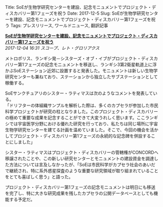 Title: SoEが生物学研究センターを建設、記念モニュメントでプロジェクト・ディスカバリー第1フェーズを祝う
Date: 2017-12-5
Slug: SoEが生物学研究センターを建設、記念モニュメントでプロジェクト・ディスカバリー第1フェーズを祝う
Tags: プレスリリース, ワールドニュース, 翻訳記事

<p class="lead"><strong><a href="https://community.eveonline.com/news/news-channels/world-news/project-discovery-phase-one-to-be-celebrated-with-monument-at-soe-biological-research-center/">SoEが生物学研究センターを建設、記念モニュメントでプロジェクト・ディスカバリー第1フェーズを祝う</a></strong><br/>
<em>2017-12-04 16:31 スコープ、レト・グロリアクス</em></p>
<p>メトロポリス、ランギシ発－シスターズ・オブ・イブがプロジェクト・ディスカバリー第1フェーズの記念モニュメントを移送し、ランギシ3第2衛星軌道上に浮かぶSoEステーション近郊に設置すると発表した。モニュメントは新しい生物学研究センターも兼ねており、ステーションから独立したサブステーションとして稼働する。</p>
<p>SoEサンクチュアリのシスター・ラティマスは次のようなコメントを発表している。<br/>
「ドリフターの体組織サンプルを解析した際は、多くのカプセラが参加した市民科学プロジェクトが研究の柱となりました。このプロジェクト・ディスカバリーの極めて重要な成果を記念することができて大変うれしく思います。ここランギシでは宇宙医学分野における優れた研究を行っており、私たちは同じ場所に宇宙生物学研究センターを建てる計画を温めていました。そこで、今回の機会を活かしてプロジェクト・ディスカバリー第1フェーズの永続的な記念碑を併設することにしました」</p>
<p>シスター・ラティマスはプロジェクト・ディスカバリーの管轄権がCONCORDへ移譲されたことや、この新しい研究センターとモニュメントの建設資金を調達した方法については言及しなかったが、「SoEは市民科学がカプセラ社会のあいだで継続され、特に系外惑星探査のような重要な研究領域が取り組まれていることをとても喜ばしく思う」と語った。</p>
<p>プロジェクト・ディスカバリー第1フェーズの記念モニュメントは明日にも移送を完了し、特に大きな研究成果を残したカプセラの公開データベースとしても機能する予定だ。</p>

